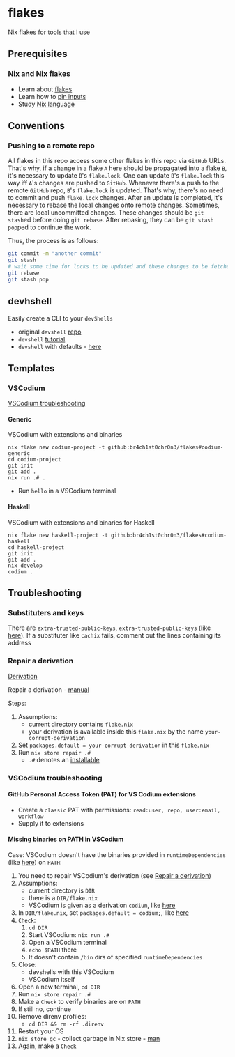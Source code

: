 # flakes

Nix flakes for tools that I use

## Prerequisites

### Nix and Nix flakes

- Learn about [flakes](https://github.com/br4ch1st0chr0n3/the-little-things#flakes)
- Learn how to [pin inputs](https://nixos.org/manual/nix/unstable/command-ref/new-cli/nix3-flake.html#flake-references)
- Study [Nix language](https://nixos.wiki/wiki/Overview_of_the_Nix_Language)

## Conventions

### Pushing to a remote repo

All flakes in this repo access some other flakes in this repo via `GitHub` URLs. 
That's why, if a change in a flake `A` here should be propagated into a flake `B`, it's necessary to update `B`'s `flake.lock`.
One can update `B`'s `flake.lock` this way iff `A`'s changes are pushed to `GitHub`.
Whenever there's a push to the remote `GitHub` repo, `B`'s `flake.lock` is updated.
That's why, there's no need to commit and push `flake.lock` changes.
After an update is completed, it's necessary to rebase the local changes onto remote changes.
Sometimes, there are local uncommitted changes.
These changes should be `git stash`ed before doing `git rebase`.
After rebasing, they can be `git stash pop`ped to continue the work.

Thus, the process is as follows:

```sh
git commit -m "another commit"
git stash
# wait some time for locks to be updated and these changes to be fetched
git rebase
git stash pop
```

## devhshell

Easily create a CLI to your `devShells`

- original `devshell` [repo](https://github.com/numtide/devshell)
- `devshell` [tutorial](https://yuanwang.ca/posts/getting-started-with-flakes.html#numtidedevshell)
- `devshell` with defaults - [here](./devshell/flake.nix)

## Templates

### VSCodium

[VSCodium troubleshooting](#vscodium-troubleshooting)

#### Generic

VSCodium with extensions and binaries

   ```console
   nix flake new codium-project -t github:br4ch1st0chr0n3/flakes#codium-generic
   cd codium-project
   git init
   git add .
   nix run .# .
   ```

- Run `hello` in a VSCodium terminal

#### Haskell

VSCodium with extensions and binaries for Haskell

   ```console
   nix flake new haskell-project -t github:br4ch1st0chr0n3/flakes#codium-haskell
   cd haskell-project
   git init
   git add .
   nix develop
   codium .
   ```

## Troubleshooting

### Substituters and keys

There are `extra-trusted-public-keys`, `extra-trusted-public-keys` (like [here](https://github.com/br4ch1st0chr0n3/flakes/blob/7bd58c9cf9708714c29dadd615d85d22ded485ae/flake.nix#L112)). If a substituter like `cachix` fails, comment out the lines containing its address

### Repair a derivation

[Derivation](https://nixos.org/manual/nix/unstable/language/derivations.html?highlight=derivation#derivations)

Repair a derivation - [manual](https://nixos.org/manual/nix/stable/command-ref/new-cli/nix3-store-repair.html)

Steps:
   1. Assumptions: 
      - current directory contains `flake.nix`
      - your derivation is available inside this `flake.nix` by the name `your-corrupt-derivation`
   1. Set `packages.default = your-corrupt-derivation` in this `flake.nix`
   1. Run `nix store repair .#`
      - `.#` denotes an [installable](https://nixos.org/manual/nix/stable/command-ref/new-cli/nix.html?highlight=installable#installables)

<!-- don't change the heading -->
### VSCodium troubleshooting

#### GitHub Personal Access Token (PAT) for VS Codium extensions

- Create a `classic` PAT with permissions: `read:user, repo, user:email, workflow`
- Supply it to extensions

#### Missing binaries on PATH in VSCodium

Case: VSCodium doesn't have the binaries provided in `runtimeDependencies` (like [here](https://github.com/br4ch1st0chr0n3/flakes/blob/7bab5d96658007f5ad0c72ec7805b5b4eb5a83dd/templates/codium/generic/flake.nix#L33)) on `PATH`:

   1. You need to repair VSCodium's derivation (see [Repair a derivation](#repair-a-derivation))
   1. Assumptions: 
      - current directory is `DIR`
      - there is a `DIR/flake.nix`
      - VSCodium is given as a derivation `codium`, like [here](https://github.com/br4ch1st0chr0n3/flakes/blob/53b2e4d8bb5fb34c50da1b45f06622bffdb9b7bf/templates/codium/generic/flake.nix#L25)
   1. In `DIR/flake.nix`, set `packages.default = codium;`, like [here](https://github.com/br4ch1st0chr0n3/flakes/blob/53b2e4d8bb5fb34c50da1b45f06622bffdb9b7bf/templates/codium/generic/flake.nix#L37)
   1. `Check`:
      1. `cd DIR`
      1. Start VSCodium: `nix run .#`
      1. Open a VSCodium terminal
      1. `echo $PATH` there
      1. It doesn't contain `/bin` dirs of specified `runtimeDependencies`
   1. Close:
      - devshells with this VSCodium
      - VSCodium itself
   1. Open a new terminal, `cd DIR`
   1. Run `nix store repair .#`
   1. Make a `Check` to verify binaries are on `PATH`
   1. If still no, continue
   1. Remove direnv profiles:
      - `cd DIR && rm -rf .direnv`
   1. Restart your OS
   1. `nix store gc` - collect garbage in Nix store - [man](https://nixos.org/manual/nix/unstable/command-ref/new-cli/nix3-store-gc.html)
   1. Again, make a `Check`

